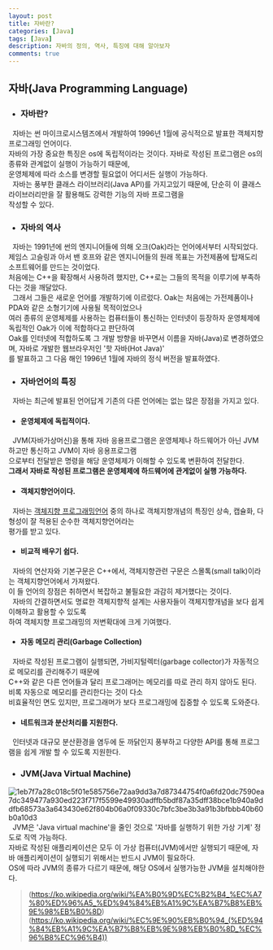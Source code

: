 ```yaml
---
layout: post
title: 자바란?
categories: [Java]
tags: [Java]
description: 자바의 정의, 역사, 특징에 대해 알아보자
comments: true
---
```


## 자바(Java Programming Language)
* ### 자바란?  
&nbsp;&nbsp;자바는 썬 마이크로시스템즈에서 개발하여 1996년 1월에 공식적으로 발표한 객체지향 프로그래밍 언어이다.  
자바의 가장 중요한 특징은 os에 독립적이라는 것이다. 자바로 작성된 프로그램은 os의 종류와 관계없이 실행이 가능하기 때문에,  
운영체제에 따라 소스를 변경할 필요없이 어디서든 실행이 가능하다.  
&nbsp;&nbsp;자바는 풍부한 클래스 라이브러리(Java API)를 가지고있기 때문에, 단순히 이 클래스 라이브러리만을 잘 활용해도 강력한 기능의 자바 프로그램을  
작성할 수 있다.
  
* ### 자바의 역사  
&nbsp;&nbsp;자바는 1991년에 썬의 엔지니어들에 의해 오크(Oak)라는 언어에서부터 시작되었다.  
제임스 고슬링과 아서 밴 호프와 같은 엔지니어들의 원래 목표는 가전제품에 탑재도리 소프트웨어를 만드는 것이었다.  
처음에는 C++을 확장해서 사용하려 했지만, C++로는 그들의 목적을 이루기에 부족하다는 것을 깨달았다.  
&nbsp;&nbsp;그래서 그들은 새로운 언어를 개발하기에 이르렀다. Oak는 처음에는 가전제품이나 PDA와 같은 소형기기에 사용될 목적이었으나  
여러 종류의 운영체제를 사용하는 컴퓨터들이 통신하는 인터넷이 등장하자 운영체제에 독립적인 Oak가 이에 적합하다고 판단하여  
Oak를 인터넷에 적합하도록 그 개발 방향을 바꾸면서 이름을 자바(Java)로 변경하였으며, 자바로 개발한 웹브라우저인 '핫 자바(Hot Java)'  
를 발표하고 그 다음 해인 1996년 1월에 자바의 정식 버전을 발표하였다.

* ### 자바언어의 특징  
&nbsp;&nbsp;자바는 최근에 발표된 언어답게 기존의 다른 언어에는 없는 많은 장점을 가지고 있다.

  * #### 운영체제에 독립적이다.  
  &nbsp;&nbsp;JVM(자바가상머신)을 통해 자바 응용프로그램은 운영체제나 하드웨어가 아닌 JVM하고만 통신하고 JVM이 자바 응용프로그램  
  으로부터 전달받은 명령을 해당 운영체제가 이해할 수 있도록 변환하여 전달한다.  
  **그래서 자바로 작성된 프로그램은 운영체제에 하드웨어에 관게없이 실행 가능하다.**
  
  * #### 객체지향언어이다.  
 &nbsp;&nbsp;자바는 [객체지향 프로그래밍언어](https://ko.wikipedia.org/wiki/%EA%B0%9D%EC%B2%B4_%EC%A7%80%ED%96%A5_%ED%94%84%EB%A1%9C%EA%B7%B8%EB%9E%98%EB%B0%8D) 중의 하나로 객체지향개념의 특징인 상속, 캡슐화, 다형성이 잘 적용된 순수한 객체지향언어라는  
  평가를 받고 있다.
  
  * #### 비교적 배우기 쉽다.  
  &nbsp;&nbsp;자바의 연산자와 기본구문은 C++에서, 객체지향관련 구문은 스몰톡(small talk)이라는 객체지향언어에서 가져왔다.  
  이 들 언어의 장점은 취하면서 복잡하고 불필요한 과감히 제거했다는 것이다.  
  &nbsp;&nbsp;자바의 간결하면서도 명료한 객체지향적 설계는 사용자들이 객체지향개념을 보다 쉽게 이해하고 활용할 수 있도록  
  하여 객체지향 프로그래밍의 저변확대에 크게 기여했다.
  
  * #### 자동 메모리 관리(Garbage Collection)  
  &nbsp;&nbsp;자바로 작성된 프로그램이 실행되면, 가비지털렉터(garbage collector)가 자동적으로 메모리를 관리해주기 때문에  
  C++와 같은 다른 언어들과 달리 프로그래머는 메모리를 따로 관리 하지 않아도 된다. 비록 자동으로 메모리를 관리한다는 것이 다소  
  비효율적인 면도 있지만, 프로그래머가 보다 프로그래밍에 집중할 수 있도록 도와준다.
  
  * #### 네트워크과 분산처리를 지원한다.  
  &nbsp;&nbsp;인터넷과 대규모 분산환경을 염두에 둔 까닭인지 풍부하고 다양한 API를 통해 프로그램을 쉽게 개발 할 수 있도록 지원한다.
  
* ### JVM(Java Virtual Machine)  
![1eb7f7a28c018c5f01e585756e72aa9dd3a7d87344754f0a6fd20dc7590ea7dc349477a930ed223f717f5599e49930adffb5bdf87a35dff38bce1b940a9ddfb68573a3a643430e62f804b06a0f09330c7bfc3be3b3a91b3bfbbb40b60b0a10d3](https://user-images.githubusercontent.com/36055500/54473781-c18dea00-481f-11e9-8b2f-ed8a3e577491.gif)  
&nbsp;&nbsp;JVM은 'Java virtual machine'을 줄인 것으로 '자바를 실행하기 위한 가상 기계' 정도로 직역 가능하다.  
자바로 작성된 애플리케이션은 모두 이 가상 컴퓨터(JVM)에서만 실행되기 때문에, 자바 애플리케이션이 실행되기 위해서는 반드시 JVM이 필요하다.  
OS에 따라 JVM의 종류가 다르기 때문에, 해당 OS에서 실행가능한 JVM을 설치해야한다.

> (https://ko.wikipedia.org/wiki/%EA%B0%9D%EC%B2%B4_%EC%A7%80%ED%96%A5_%ED%94%84%EB%A1%9C%EA%B7%B8%EB%9E%98%EB%B0%8D)  
> (https://ko.wikipedia.org/wiki/%EC%9E%90%EB%B0%94_(%ED%94%84%EB%A1%9C%EA%B7%B8%EB%9E%98%EB%B0%8D_%EC%96%B8%EC%96%B4))
  
